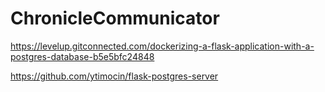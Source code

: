 # ChronicleCommunicator

https://levelup.gitconnected.com/dockerizing-a-flask-application-with-a-postgres-database-b5e5bfc24848

https://github.com/ytimocin/flask-postgres-server